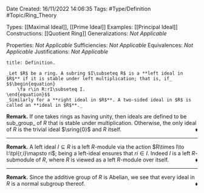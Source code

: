 <div class="topSpace"></div>

Date Created: 16/11/2022 14:06:35
Tags: #Type/Definition #Topic/Ring_Theory

Types: [[Maximal Ideal]], [[Prime Ideal]]
Examples: [[Principal Ideal]]
Constructions: [[Quotient Ring]]
Generalizations: _Not Applicable_

Properties: _Not Applicable_
Sufficiencies: _Not Applicable_
Equivalences: _Not Applicable_
Justifications: _Not Applicable_

``` ad-Definition
title: Definition.

_Let $R$ be a ring. A subring $I\subseteq R$ is a **left ideal in $R$** if it is stable under left multiplication; that is, if_
$$\begin{equation}
    \fa r\in R:rI\subseteq I.
\end{equation}$$
_Similarly for a **right ideal in $R$**. A two-sided ideal in $R$ is called an **ideal in $R$**._

```

**Remark.** If one takes rings as having unity, then ideals are defined to be sub_group_ of $R$ that is stable under multiplication. Otherwise, the only ideal of $R$ is the trivial ideal $\sring{0}$ and $R$ itself.<span style="float:right;">$\blacklozenge$</span>

---

**Remark.** A left ideal $I\subseteq R$ is a left $R$-module via the action $R\times I\to I:\tpl{r,i}\mapsto ri$; being a left-ideal ensures that $ri\in I$. Indeed $I$ is a left $R$-submodule of $R$, where $R$ is viewed as a left $R$-module over itself.<span style="float:right;">$\blacklozenge$</span>

---

**Remark.** Since the additive group of $R$ is Abelian, we see that every ideal in $R$ is a normal subgroup thereof.<span style="float:right;">$\blacklozenge$</span>
